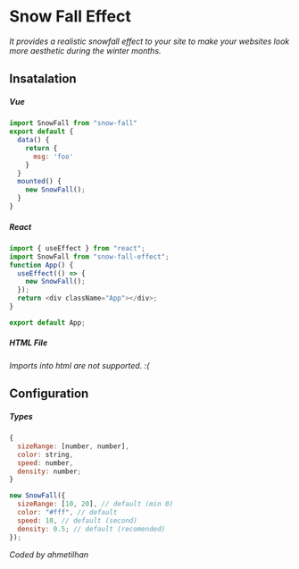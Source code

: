 # Snow Fall Effect

_It provides a realistic snowfall effect to your site to make your websites look more aesthetic during the winter months._

## Insatalation

##### Vue

```js
import SnowFall from "snow-fall"
export default {
  data() {
    return {
      msg: 'foo'
    }
  }
  mounted() {
    new SnowFall();
  }
}
```

##### React

```js
import { useEffect } from "react";
import SnowFall from "snow-fall-effect";
function App() {
  useEffect(() => {
    new SnowFall();
  });
  return <div className="App"></div>;
}

export default App;
```

##### HTML File

_Imports into html are not supported. :(_

## Configuration

##### Types

```js
{
  sizeRange: [number, number],
  color: string,
  speed: number,
  density: number;
}
```

```js
new SnowFall({
  sizeRange: [10, 20], // default (min 0)
  color: "#fff", // default
  speed: 10, // default (second)
  density: 0.5; // default (recomended)
});
```

_*Coded by ahmetilhan*_
